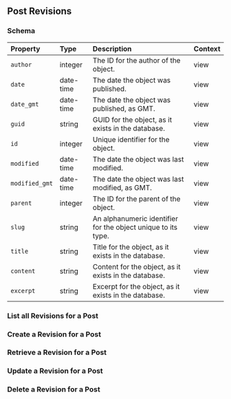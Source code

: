 ## Post Revisions

### Schema

| Property | Type | Description | Context |
| :------- | :--- | :---------- | :------ |
| `author` | integer | The ID for the author of the object. | view |
| `date` | date-time | The date the object was published. | view |
| `date_gmt` | date-time | The date the object was published, as GMT. | view |
| `guid` | string | GUID for the object, as it exists in the database. | view |
| `id` | integer | Unique identifier for the object. | view |
| `modified` | date-time | The date the object was last modified. | view |
| `modified_gmt` | date-time | The date the object was last modified, as GMT. | view |
| `parent` | integer | The ID for the parent of the object. | view |
| `slug` | string | An alphanumeric identifier for the object unique to its type. | view |
| `title` | string | Title for the object, as it exists in the database. | view |
| `content` | string | Content for the object, as it exists in the database. | view |
| `excerpt` | string | Excerpt for the object, as it exists in the database. | view |

### List all Revisions for a Post

### Create a Revision for a Post

### Retrieve a Revision for a Post

### Update a Revision for a Post

### Delete a Revision for a Post